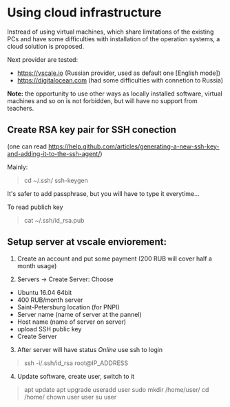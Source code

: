 Using cloud infrastructure
==========================

Instread of using virtual machines, which share limitations of the existing PCs 
and have some difficulties with installation of the operation systems,
a cloud solution is proposed.

Next provider are tested:
  * https://vscale.io (Russian provider, used as default one [English mode])
  * https://digitalocean.com (had some difficulties with connetion to Russia)
  
**Note:** the opportunity to use other ways as locally installed software,
virtual machines and so on is not forbidden, but will have no support from
teachers.

Create RSA key pair for SSH conection
--------------------------------------

 (one can read https://help.github.com/articles/generating-a-new-ssh-key-and-adding-it-to-the-ssh-agent/)
 
 Mainly:

  > cd ~/.ssh/
  > ssh-keygen 

 It's safer to add passphrase, but you will have to type it everytime...

 To read publich key
 
  > cat ~/.ssh/id_rsa.pub



Setup server at vscale enviorement:
-----------------------------------

 1. Create an account and put some payment (200 RUB will cover half a month usage)
 
 2. Servers -> Create Server:  Choose
   * Ubuntu 16.04 64bit
   * 400 RUB/month server
   * Saint-Petersburg location (for PNPI)
   * Server name (name of server at the pannel)
   * Host name (name of server on server)
   * upload SSH public key
   * Create Server
   
 3. After server will have status _Online_ use ssh to login
 
   > ssh -i/.ssh/id_rsa root@IP_ADDRESS

 4. Update software, create user, switch to it
 
   > apt update
   > apt upgrade
   > useradd user sudo
   > mkdir /home/user/
   > cd /home/
   > chown user user
   > su user
 
 
 

